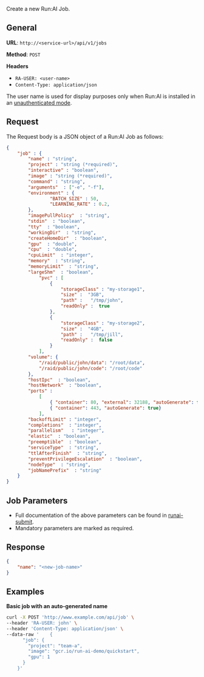 
Create a new Run:AI Job. 

## General

__URL__:  `http://<service-url>/api/v1/jobs`

__Method__: `POST`

__Headers__

- `RA-USER: <user-name>`
- `Content-Type: application/json`

The user name is used for display purposes only when Run:AI is installed in an [unauthenticated mode](../../Administrator/Cluster-Setup/researcher-authentication.md).

## Request

The Request body is a JSON object of a Run:AI Job as follows:

``` json
{
    "job" : {
        "name" : "string", 
        "project" : "string (*required)",
        "interactive" : "boolean",
        "image" : "string (*required)",
        "command" : "string", 
        "arguments"  : ["-e", "-f"],
        "environment" : {
                "BATCH_SIZE" : 50, 
                "LEARNING_RATE" : 0.2,
        },
        "imagePullPolicy"  : "string", 
        "stdin"  : "boolean",     
        "tty"  : "boolean",     
        "workingDir"  : "string", 
        "createHomeDir"  : "boolean", 
        "gpu"  : "double",  
        "cpu"  : "double", 
        "cpuLimit"  : "integer",     
        "memory"  : "string", 
        "memoryLimit"  : "string",     
        "largeShm"  : "boolean", 
            "pvc" : [
                {
                    "storageClass" : "my-storage1",
                    "size" :  "3GB",
                    "path" :   "/tmp/john",
                    "readOnly" :  true
                },
                {
                    "storageClass" : "my-storage2",
                    "size" :  "4GB",
                    "path" :   "/tmp/jill",
                    "readOnly" :  false        
                }
            ],
        "volume": {
            "/raid/public/john/data": "/root/data",
            "/raid/public/john/code": "/root/code"
        },
        "hostIpc"  : "boolean", 
        "hostNetwork"  : "boolean", 
        "ports" : 
            [
                { "container": 80, "external": 32188, "autoGenerate": false},
                { "container": 443, "autoGenerate": true}
            ],
        "backoffLimit" : "integer", 
        "completions"  : "integer", 
        "parallelism"   : "integer", 
        "elastic"  : "boolean", 
        "preemptible"  : "boolean", 
        "serviceType"  : "string", 
        "ttlAfterFinish"  : "string", 
        "preventPrivilegeEscalation"  : "boolean", 
        "nodeType"  : "string",     
        "jobNamePrefix"  : "string" 
    }
}
```

## Job Parameters

* Full documentation of the above parameters can be found in [runai-submit](../../Researcher/cli-reference/runai-submit.md). 
* Mandatory parameters are marked as required.

## Response

``` json
{
    "name": "<new-job-name>"
}
```

## Examples

__Basic job with an auto-generated name__


``` bash
curl -X POST 'http://www.example.com/api/job' \
--header 'RA-USER: john' \
--header 'Content-Type: application/json' \
--data-raw '    {
      "job": {
        "project": "team-a",
        "image": "gcr.io/run-ai-demo/quickstart",
        "gpu": 1
      }
    }'
```

